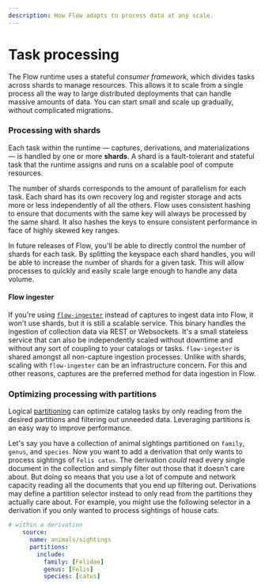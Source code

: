 ```yaml
---
description: How Flow adapts to process data at any scale.
---
```


# Task processing

The Flow runtime uses a stateful _consumer framework,_ which divides tasks across shards to manage resources. This allows it to scale from a single process all the way to large distributed deployments that can handle massive amounts of data. You can start small and scale up gradually, without complicated migrations.&#x20;

### Processing with shards

Each task within the runtime — captures, derivations, and materializations — is handled by one or more **shards**. A shard is a fault-tolerant and stateful task that the runtime assigns and runs on a scalable pool of compute resources.

The number of shards corresponds to the amount of parallelism for each task. Each shard has its own recovery log and register storage and acts more or less independently of all the others. Flow uses consistent hashing to ensure that documents with the same key will always be processed by the same shard. It also hashes the keys to ensure consistent performance in face of highly skewed key ranges.

In future releases of Flow, you'll be able to directly control the number of shards for each task. By splitting the keyspace each shard handles, you will be able to increase the number of shards for a given task. This will allow processes to quickly and easily scale large enough to handle any data volume.

#### Flow ingester

If you're using [`flow-ingester`](../reference/pushing-data-into-flow/) instead of captures to ingest data into Flow, it won't use shards, but it is still a scalable service. This binary handles the ingestion of collection data via REST or Websockets. It's a small stateless service that can also be independently scaled without downtime and without any sort of coupling to your catalogs or tasks. `flow-ingester` is shared amongst all non-capture ingestion processes. Unlike with shards, scaling with `flow-ingester` can be an infrastructure concern. For this and other reasons, captures are the preferred method for data ingestion in Flow.

### Optimizing processing with partitions

Logical [partitioning](../concepts/catalog-entities/other-entities.md#logical-partitions) can optimize catalog tasks by only reading from the desired partitions and filtering out unneeded data. Leveraging partitions is an easy way to improve performance.

Let's say you have a collection of animal sightings partitioned on `family`, `genus`, and `species`. Now you want to add a derivation that only wants to process sightings of `Felis catus`. The derivation _could_ read every single document in the collection and simply filter out those that it doesn't care about. But doing so means that you use a lot of compute and network capacity reading all the documents that you end up filtering out. Derivations may define a partition selector instead to only read from the partitions they actually care about. For example, you might use the following selector in a derivation if you only wanted to process sightings of house cats.

```yaml
# within a derivation
    source: 
      name: animals/sightings
      partitions:
        include:
          family: [Felidae]
          genus: [Felis]
          species: [catus]
```

